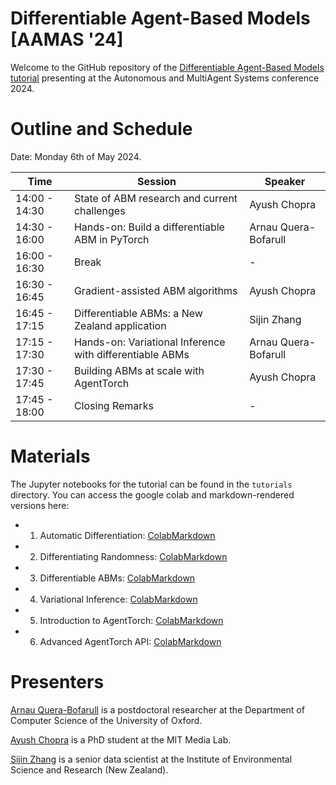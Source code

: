 # Differentiable Agent-Based Models <br>[AAMAS '24]

Welcome to the GitHub repository of the [Differentiable Agent-Based Models tutorial](www.arnau.ai/diff_abms_tutorial) presenting at the Autonomous and MultiAgent Systems conference 2024.

# Outline and Schedule

Date: Monday 6th of May 2024.

| Time | Session | Speaker |
| --- | --- | --- |
| 14:00 - 14:30 | State of ABM research and current challenges | Ayush Chopra |
| 14:30 - 16:00 | Hands-on: Build a differentiable ABM in PyTorch | Arnau Quera-Bofarull|
| 16:00 - 16:30 | Break | - |
| 16:30 - 16:45 | Gradient-assisted ABM algorithms | Ayush Chopra |
| 16:45 - 17:15 | Differentiable ABMs: a New Zealand application | Sijin Zhang |
| 17:15 - 17:30 | Hands-on: Variational Inference with differentiable ABMs | Arnau Quera-Bofarull |
| 17:30 - 17:45 | Building ABMs at scale with AgentTorch | Ayush Chopra |
| 17:45 - 18:00 | Closing Remarks | - |

# Materials

The Jupyter notebooks for the tutorial can be found in the `tutorials` directory. You can access the google colab and markdown-rendered versions here:

- 1. Automatic Differentiation: [Colab](https://colab.research.google.com/github/arnauqb/diff_abms_tutorial/blob/main/notebooks/01-automatic-differentiation.ipynb)[Markdown](01-automatic-differentiation)
- 2. Differentiating Randomness: [Colab](https://colab.research.google.com/github/arnauqb/diff_abms_tutorial/blob/main/notebooks/02-differentiating-randomness.ipynb)[Markdown](02-differentiating-randomness)
- 3. Differentiable ABMs: [Colab](https://colab.research.google.com/github/arnauqb/diff_abms_tutorial/blob/main/notebooks/03-differentiable-abm.ipynb)[Markdown](03-differentiable-abm)
- 4. Variational Inference: [Colab](https://colab.research.google.com/github/arnauqb/diff_abms_tutorial/blob/main/notebooks/04-variational-inference.ipynb)[Markdown](04-variational-inference)
- 5. Introduction to AgentTorch: [Colab](https://colab.research.google.com/github/arnauqb/diff_abms_tutorial/blob/main/notebooks/05-predator-prey.ipynb)[Markdown](05-predator-prey)
- 6. Advanced AgentTorch API: [Colab](https://colab.research.google.com/github/arnauqb/diff_abms_tutorial/blob/main/notebooks/06-agent-torch.ipynb)[Markdown](06-agent-torch)


# Presenters

[Arnau Quera-Bofarull](https://www.arnau.ai) is a postdoctoral researcher at the Department of Computer Science of the University of Oxford.

[Ayush Chopra](https://www.media.mit.edu/people/ayushc/overview/) is a PhD student at the MIT Media Lab.

[Sijin Zhang](https://www.esr.cri.nz/staff-profiles/sijin-zhang) is a senior data scientist at the Institute of Environmental Science and Research (New Zealand).
